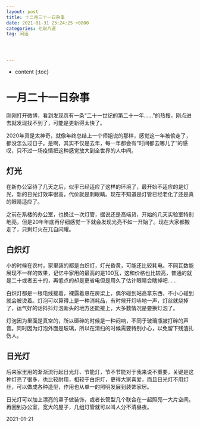 ```yaml
---
layout: post
title: 十二月三十一日杂事
date: 2021-01-31 23:24:25 +0800
categories: 七说八道
tag: 闲话




---
```


* content
{:toc}


# 一月二十一日杂事

刚刚打开微博，看到发现页有一条“二十一世纪的第二十一年……”的热搜，刚点进去就发现找不到了，可能是更新得太快了。

2020年真是太神奇，就像年终总结上一个师姐说的那样，感觉这一年被偷走了，都没怎么过日子。是啊，其实不仅是去年，每一年都会有“时间都去哪儿了”的感叹，只不过一场疫情把这种感觉放大到全世界的人中间。

## 灯光

在新办公室待了几天之后，似乎已经适应了这样的环境了，最开始不适应的是灯光，新的日光灯效率很高，代价就是刺眼睛。现在不知道是灯管已经老化了还是真的眼睛适应了。

之前在系楼的办公室，也换过一次灯管，据说还是高端货，开始的几天实验室特别地亮，但是20年年底再仔细感觉一下就会发现光亮不如一开始了。现在大家都搬走了，只剩灯火在兀自闪耀。

## 白炽灯

小的时候在农村，家里装的都是白炽灯，灯光昏黄，可能还比较耗电。不同瓦数能展现不一样的效果，记忆中家用的最高的是100瓦，这和价格也比较高，普通的就是二十或者五十的，再低点的却是更省电但是用久了估计眼睛会瞎掉吧……

白炽灯都是一根电线接着，裸露着悬在房梁上，偶尔碰到站高拿东西，不小心碰到就会被烫着。灯泡可以算得上是一种消耗品，有时候开灯哧地一声，灯丝就烧掉了，运气好的话抖抖灯泡断头的地方还能接上，大多数情况是要换灯泡了。

灯泡因为里面是真空的，所以砸碎的时候是一种闷响，不同于玻璃瓶被打碎的声音。同时因为灯泡外面是玻璃，所以在清扫的时候需要特别小心，以免留下残渣扎伤人。

## 日光灯

后来家里用的渐渐流行起日光灯、节能灯，节不节能对于我来说不重要，关键是这种灯亮了很多，也比较耐用，相较于白炽灯，更得大家喜爱，而且日光灯不用灯丝，可以做成各种造型，作用也从单一的照明发展到装饰家居。

日光灯可以加上漂亮的罩子做装饰，或者长管型几个联合在一起照亮一大片空间。再回到办公室，宽大的屋子，几组灯管就可以叫人分不清昼夜。

2021-01-21
